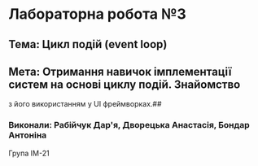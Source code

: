 # Лабораторна робота №3 #

## Тема: Цикл подій (event loop)
## Мета: Отримання навичок імплементації систем на основі циклу подій. Знайомство
з його використанням у UI фреймворках.##
### Виконали: Рабійчук Дар'я, Дворецька Анастасія, Бондар Антоніна
Група ІМ-21
